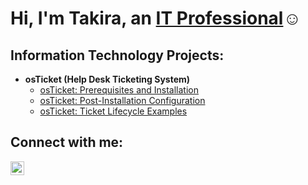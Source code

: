 
<h1>Hi, I'm Takira, an <a href="https://linkedin.com/in/takira-mccoy-b17b07158/">IT Professional</a>☺</h1>

<h2>Information Technology Projects:</h2>

- <b>osTicket (Help Desk Ticketing System)</b>
  - [osTicket: Prerequisites and Installation](https://github.com/takiramccoy/osticket-prereqs)
  - [osTicket: Post-Installation Configuration](https://github.com/takiramccoy/post-install-config)
  - [osTicket: Ticket Lifecycle Examples](https://github.com/takiramccoy/ticket-lifecycle)


<h2>Connect with me:</h2>

[<img align="left" alt="takira-mccoy-b17b07158 | LinkedIn" width="22px" src="https://cdn.jsdelivr.net/npm/simple-icons@v3/icons/linkedin.svg" />][linkedin]



[linkedin]: https://linkedin.com/in/takira-mccoy-b17b07158/
